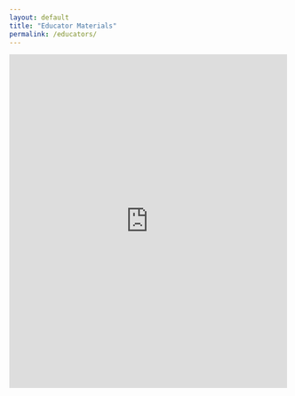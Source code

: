 ```yaml
---
layout: default
title: "Educator Materials"
permalink: /educators/
---
```


<iframe src="https://docs.google.com/forms/d/e/1FAIpQLScwOvmnIHwASRmG6vVdM3vjPME0XWN1bcuTnJ3GnKipv2_rzQ/viewform?embedded=true" width="500" height="600" frameborder="0" marginheight="0" marginwidth="0">Loading…</iframe>
